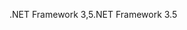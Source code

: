 <span data-ttu-id="535e6-101">.NET Framework 3,5</span><span class="sxs-lookup"><span data-stu-id="535e6-101">.NET Framework 3.5</span></span>